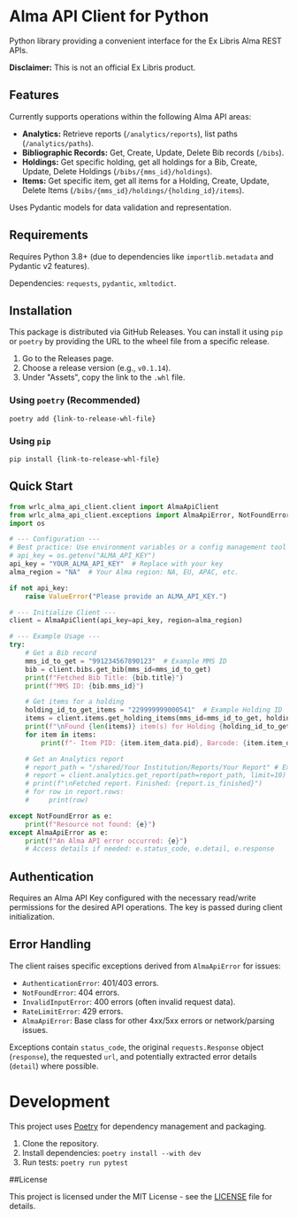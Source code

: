# Alma API Client for Python

Python library providing a convenient interface for the Ex Libris Alma REST APIs.

**Disclaimer:** This is not an official Ex Libris product.

## Features

Currently supports operations within the following Alma API areas:

* **Analytics:** Retrieve reports (`/analytics/reports`), list paths (`/analytics/paths`).
* **Bibliographic Records:** Get, Create, Update, Delete Bib records (`/bibs`).
* **Holdings:** Get specific holding, get all holdings for a Bib, Create, Update, Delete Holdings (`/bibs/{mms_id}/holdings`).
* **Items:** Get specific item, get all items for a Holding, Create, Update, Delete Items (`/bibs/{mms_id}/holdings/{holding_id}/items`).

Uses Pydantic models for data validation and representation.

## Requirements

Requires Python 3.8+ (due to dependencies like `importlib.metadata` and Pydantic v2 features).

Dependencies: `requests`, `pydantic`, `xmltodict`.

## Installation

This package is distributed via GitHub Releases. You can install it using `pip` or `poetry` by providing the URL to the wheel file from a specific release.

1.  Go to the Releases page.
2.  Choose a release version (e.g., `v0.1.14`).
3.  Under "Assets", copy the link to the `.whl` file.

### Using `poetry` (Recommended)

```shell
poetry add {link-to-release-whl-file}
```

### Using `pip`

```shell
pip install {link-to-release-whl-file}
```

## Quick Start

```python
from wrlc_alma_api_client.client import AlmaApiClient
from wrlc_alma_api_client.exceptions import AlmaApiError, NotFoundError
import os

# --- Configuration ---
# Best practice: Use environment variables or a config management tool
# api_key = os.getenv("ALMA_API_KEY")
api_key = "YOUR_ALMA_API_KEY"  # Replace with your key
alma_region = "NA"  # Your Alma region: NA, EU, APAC, etc.

if not api_key:
    raise ValueError("Please provide an ALMA_API_KEY.")

# --- Initialize Client ---
client = AlmaApiClient(api_key=api_key, region=alma_region)

# --- Example Usage ---
try:
    # Get a Bib record
    mms_id_to_get = "991234567890123"  # Example MMS ID
    bib = client.bibs.get_bib(mms_id=mms_id_to_get)
    print(f"Fetched Bib Title: {bib.title}")
    print(f"MMS ID: {bib.mms_id}")

    # Get items for a holding
    holding_id_to_get_items = "229999999000541"  # Example Holding ID
    items = client.items.get_holding_items(mms_id=mms_id_to_get, holding_id=holding_id_to_get_items)
    print(f"\nFound {len(items)} item(s) for Holding {holding_id_to_get_items}:")
    for item in items:
        print(f"- Item PID: {item.item_data.pid}, Barcode: {item.item_data.barcode}")

    # Get an Analytics report
    # report_path = "/shared/Your Institution/Reports/Your Report" # Example Path
    # report = client.analytics.get_report(path=report_path, limit=10)
    # print(f"\nFetched report. Finished: {report.is_finished}")
    # for row in report.rows:
    #     print(row)

except NotFoundError as e:
    print(f"Resource not found: {e}")
except AlmaApiError as e:
    print(f"An Alma API error occurred: {e}")
    # Access details if needed: e.status_code, e.detail, e.response
```

## Authentication

Requires an Alma API Key configured with the necessary read/write permissions for the desired API operations. The key is passed during client initialization.

## Error Handling

The client raises specific exceptions derived from `AlmaApiError` for issues:

* `AuthenticationError`: 401/403 errors.
* `NotFoundError`: 404 errors.
* `InvalidInputError`: 400 errors (often invalid request data).
* `RateLimitError`: 429 errors.
* `AlmaApiError`: Base class for other 4xx/5xx errors or network/parsing issues.

Exceptions contain `status_code`, the original `requests.Response` object (`response`), the requested `url`, and potentially extracted error details (`detail`) where possible.

# Development

This project uses [Poetry](https://python-poetry.org/) for dependency management and packaging.

1. Clone the repository.
2. Install dependencies: `poetry install --with dev`
3. Run tests: `poetry run pytest`

##License

This project is licensed under the MIT License - see the [LICENSE](LICENSE) file for details.